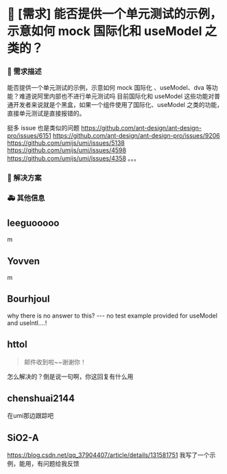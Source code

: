 # 👑 [需求] 能否提供一个单元测试的示例，示意如何 mock 国际化和 useModel 之类的？

### 🥰 需求描述

能否提供一个单元测试的示例，示意如何 mock 国际化 、useModel、dva 等功能？难道说阿里内部也不进行单元测试吗
目前国际化和 useModel 这些功能对普通开发者来说就是个黑盒，如果一个组件使用了国际化、useModel 之类的功能，直接单元测试是直接报错的。

挺多 issue 也是类似的问题
https://github.com/ant-design/ant-design-pro/issues/6151
https://github.com/ant-design/ant-design-pro/issues/9206
https://github.com/umijs/umi/issues/5138
https://github.com/umijs/umi/issues/4598
https://github.com/umijs/umi/issues/4358
。。。

### 🧐 解决方案

<!--
如果你有解决方案，在这里清晰地阐述
-->

### 🚑 其他信息

<!--
如截图等其他信息可以贴在这里
-->

## leeguooooo

m

## Yovven

m

## Bourhjoul

why there is no answer to this?
--- no test example provided for useModel and useIntl....!

## httol

> 邮件收到啦~~谢谢你！

怎么解决的？倒是说一句啊，你这回复有什么用

## chenshuai2144

在umi那边跟踪吧

## SiO2-A

https://blog.csdn.net/qq_37904407/article/details/131581751
我写了一个示例，能用，有问题给我反馈

